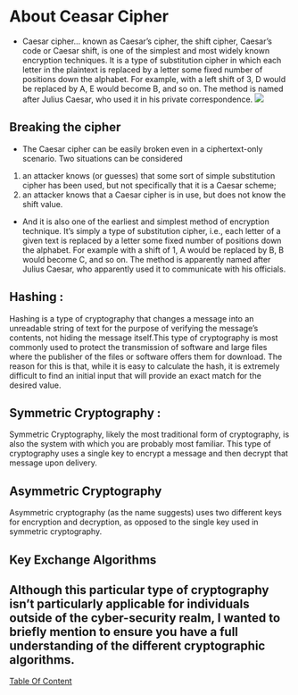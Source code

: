 # About Ceasar Cipher
* Caesar cipher...
known as Caesar’s cipher, the shift cipher, Caesar’s code or Caesar shift, is one of the simplest and most widely known encryption techniques. It is a type of substitution cipher in which each letter in the plaintext is replaced by a letter some fixed number of positions down the alphabet. For example, with a left shift of 3, D would be replaced by A, E would become B, and so on. The method is named after Julius Caesar, who used it in his private correspondence. 
![](https://media.springernature.com/original/springer-static/image/chp%3A10.1007%2F978-981-15-5258-8_39/MediaObjects/485042_1_En_39_Fig1_HTML.png)

## Breaking the cipher
- The Caesar cipher can be easily broken even in a ciphertext-only scenario. Two situations can be considered
1) an attacker knows (or guesses) that some sort of simple substitution cipher has been used, but not specifically that it is a Caesar scheme;
2) an attacker knows that a Caesar cipher is in use, but does not know the shift value.

- And it is also one of the earliest and simplest method of encryption technique. It’s simply a type of substitution cipher, i.e., each letter of a given text is replaced by a letter some fixed number of positions down the alphabet. For example with a shift of 1, A would be replaced by B, B would become C, and so on. The method is apparently named after Julius Caesar, who apparently used it to communicate with his officials.

##  Hashing :
Hashing is a type of cryptography that changes a message into an unreadable string of text for the purpose of verifying the message’s contents, not hiding the message itself.This type of cryptography is most commonly used to protect the transmission of software and large files where the publisher of the files or software offers them for download. The reason for this is that, while it is easy to calculate the hash, it is extremely difficult to find an initial input that will provide an exact match for the desired value.

## Symmetric Cryptography :
Symmetric Cryptography, likely the most traditional form of cryptography, is also the system with which you are probably most familiar. This type of cryptography uses a single key to encrypt a message and then decrypt that message upon delivery.

## Asymmetric Cryptography
Asymmetric cryptography (as the name suggests) uses two different keys for encryption and decryption, as opposed to the single key used in symmetric cryptography.

## Key Exchange Algorithms
Although this particular type of cryptography isn’t particularly applicable for individuals outside of the cyber-security realm, I wanted to briefly mention to ensure you have a full understanding of the different cryptographic algorithms.
---------------------------------------------

[Table Of Content](https://github.com/omarXzain/401-reading-notes)
